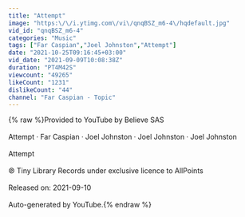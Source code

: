 ```yaml
---
title: "Attempt"
image: "https:\/\/i.ytimg.com\/vi\/qnqBSZ_m6-4\/hqdefault.jpg"
vid_id: "qnqBSZ_m6-4"
categories: "Music"
tags: ["Far Caspian","Joel Johnston","Attempt"]
date: "2021-10-25T09:16:45+03:00"
vid_date: "2021-09-09T10:08:38Z"
duration: "PT4M42S"
viewcount: "49265"
likeCount: "1231"
dislikeCount: "44"
channel: "Far Caspian - Topic"
---
```

{% raw %}Provided to YouTube by Believe SAS<br /><br />Attempt · Far Caspian · Joel Johnston · Joel Johnston · Joel Johnston<br /><br />Attempt<br /><br />℗ Tiny Library Records under exclusive licence to AllPoints<br /><br />Released on: 2021-09-10<br /><br />Auto-generated by YouTube.{% endraw %}
